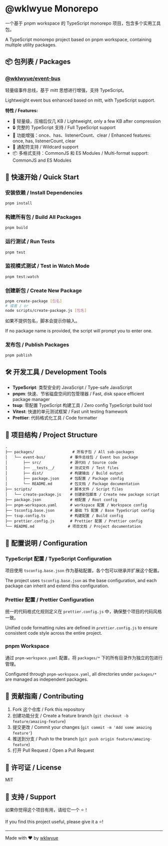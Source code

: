 # @wklwyue Monorepo

一个基于 pnpm workspace 的 TypeScript monorepo 项目，包含多个实用工具包。

A TypeScript monorepo project based on pnpm workspace, containing multiple utility packages.

## 📦 包列表 / Packages

### [@wklwyue/event-bus](./packages/event-bus)

轻量级事件总线，基于 mitt 思想进行增强，支持 TypeScript。

Lightweight event bus enhanced based on mitt, with TypeScript support.

**特性 / Features:**

- 🚀 轻量级，压缩后仅几 KB / Lightweight, only a few KB after compression
- 🔒 完整的 TypeScript 支持 / Full TypeScript support
- 🎯 功能增强：once、has、listenerCount、clear / Enhanced features: once, has, listenerCount, clear
- 🌟 通配符支持 / Wildcard support
- 📦 多格式支持：CommonJS 和 ES Modules / Multi-format support: CommonJS and ES Modules

## 🚀 快速开始 / Quick Start

### 安装依赖 / Install Dependencies

```bash
pnpm install
```

### 构建所有包 / Build All Packages

```bash
pnpm build
```

### 运行测试 / Run Tests

```bash
pnpm test
```

### 监视模式测试 / Test in Watch Mode

```bash
pnpm test:watch
```

### 创建新包 / Create New Package

```bash
pnpm create-package [包名]
# 或者 / or
node scripts/create-package.js [包名]
```

如果不提供包名，脚本会提示你输入。

If no package name is provided, the script will prompt you to enter one.

### 发布包 / Publish Packages

```bash
pnpm publish
```

## 🛠️ 开发工具 / Development Tools

- **TypeScript**: 类型安全的 JavaScript / Type-safe JavaScript
- **pnpm**: 快速、节省磁盘空间的包管理器 / Fast, disk space efficient package manager
- **tsup**: 零配置 TypeScript 构建工具 / Zero config TypeScript build tool
- **Vitest**: 快速的单元测试框架 / Fast unit testing framework
- **Prettier**: 代码格式化工具 / Code formatter

## 📁 项目结构 / Project Structure

```
.
├── packages/                 # 所有子包 / All sub-packages
│   └── event-bus/           # 事件总线包 / Event bus package
│       ├── src/             # 源代码 / Source code
│       ├── __tests__/       # 测试文件 / Test files
│       ├── dist/            # 构建输出 / Build output
│       ├── package.json     # 包配置 / Package config
│       └── README.md        # 包文档 / Package documentation
├── scripts/                 # 脚本文件 / Script files
│   └── create-package.js    # 创建新包脚本 / Create new package script
├── package.json             # 根配置 / Root config
├── pnpm-workspace.yaml      # workspace 配置 / Workspace config
├── tsconfig.base.json       # 基础 TS 配置 / Base TypeScript config
├── tsup.config.ts           # 构建配置 / Build config
├── prettier.config.js       # Prettier 配置 / Prettier config
└── README.md               # 项目文档 / Project documentation
```

## 🔧 配置说明 / Configuration

### TypeScript 配置 / TypeScript Configuration

项目使用 `tsconfig.base.json` 作为基础配置，各个包可以继承并扩展这个配置。

The project uses `tsconfig.base.json` as the base configuration, and each package can inherit and extend this configuration.

### Prettier 配置 / Prettier Configuration

统一的代码格式化规则定义在 `prettier.config.js` 中，确保整个项目的代码风格一致。

Unified code formatting rules are defined in `prettier.config.js` to ensure consistent code style across the entire project.

### pnpm Workspace

通过 `pnpm-workspace.yaml` 配置，将 `packages/*` 下的所有目录作为独立的包进行管理。

Configured through `pnpm-workspace.yaml`, all directories under `packages/*` are managed as independent packages.

## 📝 贡献指南 / Contributing

1. Fork 这个仓库 / Fork this repository
2. 创建功能分支 / Create a feature branch (`git checkout -b feature/amazing-feature`)
3. 提交更改 / Commit your changes (`git commit -m 'Add some amazing feature'`)
4. 推送到分支 / Push to the branch (`git push origin feature/amazing-feature`)
5. 打开 Pull Request / Open a Pull Request

## 📄 许可证 / License

MIT

## 🤝 支持 / Support

如果你觉得这个项目有用，请给它一个 ⭐️！

If you find this project useful, please give it a ⭐️!

---

Made with ❤️ by [wklwyue](https://github.com/wklwy)
